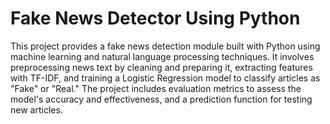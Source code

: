 # Fake News Detector Using Python
 This project provides a fake news detection module built with Python using machine learning and natural language processing techniques. It involves preprocessing news text by cleaning and preparing it, extracting features with TF-IDF, and training a Logistic Regression model to classify articles as "Fake" or "Real." The project includes evaluation metrics to assess the model's accuracy and effectiveness, and a prediction function for testing new articles.
